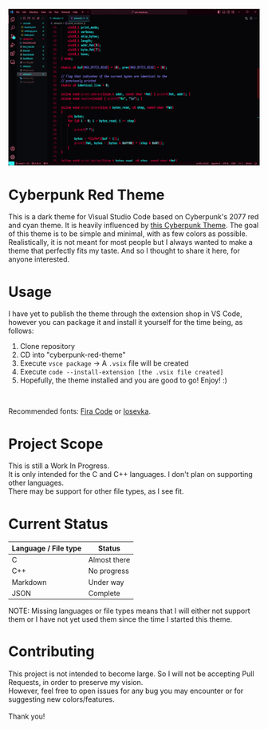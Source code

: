![Cyberpunk Red Theme using the Iosevka Font](./cyberpunk_red_theme.png)

# Cyberpunk Red Theme
This is a dark theme for Visual Studio Code based on Cyberpunk's 2077 red and cyan theme. It is heavily influenced by [this Cyberpunk Theme](https://github.com/prometheux-ar/cyberpunk). 
The goal of this theme is to be simple and minimal, with as few colors as possible. <br>
Realistically, it is not meant for most people but I always wanted to make a theme that perfectly fits my taste. And so I thought to share it here, for anyone interested.

# Usage
I have yet to publish the theme through the extension shop in VS Code, however you can package it and install it yourself for the time being, as follows:
<ol>
    <li>Clone repository</li>
    <li>CD into "cyberpunk-red-theme"</li>
    <li>Execute <code>vsce package</code> -> A <code>.vsix</code> file will be created</li>
    <li>Execute <code>code --install-extension [the .vsix file created] </code></li>
    <li>Hopefully, the theme installed and you are good to go! Enjoy! :)</li>
</ol> <br>

Recommended fonts: [Fira Code](https://github.com/tonsky/FiraCode) or [Iosevka](https://github.com/be5invis/Iosevka).

# Project Scope
This is still a Work In Progress. <br>
It is only intended for the C and C++ languages. I don't plan on supporting other languages. <br>
There may be support for other file types, as I see fit.

# Current Status
| Language / File type | Status |
| -------------------- | ------ |
| C | Almost there |
| C++ | No progress |
| Markdown | Under way |
| JSON | Complete |

NOTE: Missing languages or file types means that I will either not support them or I have not yet used them since the time I started this theme.

# Contributing
This project is not intended to become large. So I will not be accepting Pull Requests, in order to preserve my vision. <br>
However, feel free to open issues for any bug you may encounter or for suggesting new colors/features. <br> <br>
Thank you!
